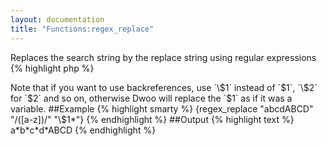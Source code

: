 ```yaml
---
layout: documentation
title: "Functions:regex_replace"
---
```


Replaces the search string by the replace string using regular expressions
{% highlight php %}
<?php
regex_replace(string $value, string $search, string $replace)
{% endhighlight %}

* **value**: the string to search into
* **search**: the string to search for, must be a complete regular expression including delimiters
* **replace**: the string to use as a replacement, must be a complete regular expression including delimiters

> Note that if you want to use backreferences, use `\$1` instead of `$1`, `\$2` for `$2` and so on, otherwise Dwoo will replace the `$1` as if it was a variable.

##Example
{% highlight smarty %}
{regex_replace "abcdABCD" "/([a-z])/" "\$1*"}
{% endhighlight %}

##Output
{% highlight text %}
a*b*c*d*ABCD
{% endhighlight %}
